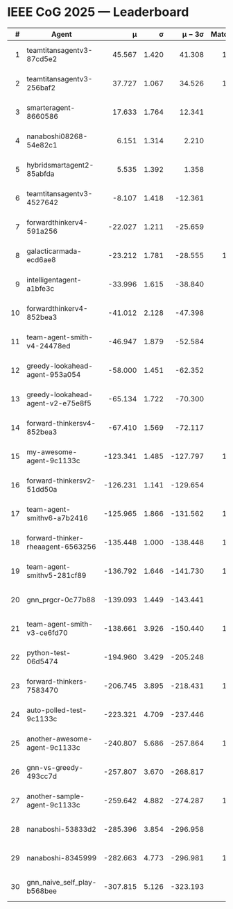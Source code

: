 # IEEE CoG 2025 — Leaderboard

| # | Agent | μ | σ | μ − 3σ | Matches | Updated |
|---:|---|---:|---:|---:|---:|---|
| 1 | teamtitansagentv3-87cd5e2 | 45.567 | 1.420 | 41.308 | 1000 | 2025-08-27 02:15 |
| 2 | teamtitansagentv3-256baf2 | 37.727 | 1.067 | 34.526 | 1040 | 2025-08-27 02:15 |
| 3 | smarteragent-8660586 | 17.633 | 1.764 | 12.341 | 734 | 2025-08-27 02:15 |
| 4 | nanaboshi08268-54e82c1 | 6.151 | 1.314 | 2.210 | 880 | 2025-08-27 02:15 |
| 5 | hybridsmartagent2-85abfda | 5.535 | 1.392 | 1.358 | 693 | 2025-08-27 02:15 |
| 6 | teamtitansagentv3-4527642 | -8.107 | 1.418 | -12.361 | 860 | 2025-08-27 02:15 |
| 7 | forwardthinkerv4-591a256 | -22.027 | 1.211 | -25.659 | 774 | 2025-08-27 02:15 |
| 8 | galacticarmada-ecd6ae8 | -23.212 | 1.781 | -28.555 | 1040 | 2025-08-27 02:15 |
| 9 | intelligentagent-a1bfe3c | -33.996 | 1.615 | -38.840 | 887 | 2025-08-27 02:15 |
| 10 | forwardthinkerv4-852bea3 | -41.012 | 2.128 | -47.398 | 712 | 2025-08-27 02:15 |
| 11 | team-agent-smith-v4-24478ed | -46.947 | 1.879 | -52.584 | 860 | 2025-08-27 02:15 |
| 12 | greedy-lookahead-agent-953a054 | -58.000 | 1.451 | -62.352 | 918 | 2025-08-27 02:15 |
| 13 | greedy-lookahead-agent-v2-e75e8f5 | -65.134 | 1.722 | -70.300 | 838 | 2025-08-27 02:15 |
| 14 | forward-thinkersv4-852bea3 | -67.410 | 1.569 | -72.117 | 952 | 2025-08-27 02:15 |
| 15 | my-awesome-agent-9c1133c | -123.341 | 1.485 | -127.797 | 1280 | 2025-08-27 02:15 |
| 16 | forward-thinkersv2-51dd50a | -126.231 | 1.141 | -129.654 | 982 | 2025-08-27 02:15 |
| 17 | team-agent-smithv6-a7b2416 | -125.965 | 1.866 | -131.562 | 1100 | 2025-08-27 02:15 |
| 18 | forward-thinker-rheaagent-6563256 | -135.448 | 1.000 | -138.448 | 1062 | 2025-08-27 02:15 |
| 19 | team-agent-smithv5-281cf89 | -136.792 | 1.646 | -141.730 | 1040 | 2025-08-27 02:15 |
| 20 | gnn_prgcr-0c77b88 | -139.093 | 1.449 | -143.441 | 840 | 2025-08-27 02:15 |
| 21 | team-agent-smith-v3-ce6fd70 | -138.661 | 3.926 | -150.440 | 1080 | 2025-08-27 02:15 |
| 22 | python-test-06d5474 | -194.960 | 3.429 | -205.248 | 740 | 2025-08-27 02:15 |
| 23 | forward-thinkers-7583470 | -206.745 | 3.895 | -218.431 | 1020 | 2025-08-27 02:15 |
| 24 | auto-polled-test-9c1133c | -223.321 | 4.709 | -237.446 | 740 | 2025-08-27 02:15 |
| 25 | another-awesome-agent-9c1133c | -240.807 | 5.686 | -257.864 | 1040 | 2025-08-27 02:15 |
| 26 | gnn-vs-greedy-493cc7d | -257.807 | 3.670 | -268.817 | 920 | 2025-08-27 02:15 |
| 27 | another-sample-agent-9c1133c | -259.642 | 4.882 | -274.287 | 1120 | 2025-08-27 02:15 |
| 28 | nanaboshi-53833d2 | -285.396 | 3.854 | -296.958 | 880 | 2025-08-27 02:15 |
| 29 | nanaboshi-8345999 | -282.663 | 4.773 | -296.981 | 1080 | 2025-08-27 02:15 |
| 30 | gnn_naive_self_play-b568bee | -307.815 | 5.126 | -323.193 | 760 | 2025-08-27 02:15 |
